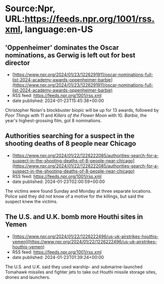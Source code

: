 # Source:Npr, URL:https://feeds.npr.org/1001/rss.xml, language:en-US

## 'Oppenheimer' dominates the Oscar nominations, as Gerwig is left out for best director
 - [https://www.npr.org/2024/01/23/1226291911/oscar-nominations-full-list-2024-academy-awards-oppenheimer-barbie](https://www.npr.org/2024/01/23/1226291911/oscar-nominations-full-list-2024-academy-awards-oppenheimer-barbie)
 - RSS feed: https://feeds.npr.org/1001/rss.xml
 - date published: 2024-01-23T15:45:38+00:00

Christopher Nolan's blockbuster biopic will be up for 13 awards, followed by <em>Poor Things</em> with 11 and <em>Killers of the Flower Moon</em> with 10. <em>Barbie</em>, the year's highest-grossing film, got 8 nominations.

## Authorities searching for a suspect in the shooting deaths of 8 people near Chicago
 - [https://www.npr.org/2024/01/22/1226222085/authorities-search-for-a-suspect-in-the-shooting-deaths-of-8-people-near-chicago](https://www.npr.org/2024/01/22/1226222085/authorities-search-for-a-suspect-in-the-shooting-deaths-of-8-people-near-chicago)
 - RSS feed: https://feeds.npr.org/1001/rss.xml
 - date published: 2024-01-23T02:00:59+00:00

The victims were found Sunday and Monday at three separate locations. Police said they did not know of a motive for the killings, but said the suspect knew the victims.

## The U.S. and U.K. bomb more Houthi sites in Yemen
 - [https://www.npr.org/2024/01/22/1226222496/us-uk-airstrikes-houthis-yemen](https://www.npr.org/2024/01/22/1226222496/us-uk-airstrikes-houthis-yemen)
 - RSS feed: https://feeds.npr.org/1001/rss.xml
 - date published: 2024-01-23T01:39:24+00:00

The U.S. and U.K. said they used warship- and submarine-launched Tomahawk missiles and fighter jets to take out Houthi missile storage sites, drones and launchers.

